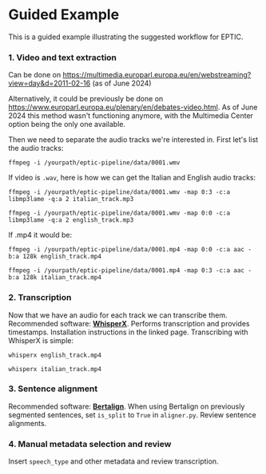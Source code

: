 # Guided Example

This is a guided example illustrating the suggested workflow for EPTIC.

### 1. Video and text extraction

Can be done on https://multimedia.europarl.europa.eu/en/webstreaming?view=day&d=2011-02-16 (as of June 2024)

Alternatively, it could be previously be done on https://www.europarl.europa.eu/plenary/en/debates-video.html. As of June 2024 this method wasn't functioning anymore, with the Multimedia Center option being the only one available.

Then we need to separate the audio tracks we're interested in. First let's list the audio tracks:

`ffmpeg -i /yourpath/eptic-pipeline/data/0001.wmv` 

If video is `.wav`, here is how we can get the Italian and English audio tracks:

`ffmpeg -i /yourpath/eptic-pipeline/data/0001.wmv -map 0:3 -c:a libmp3lame -q:a 2 italian_track.mp3`
 
`ffmpeg -i /yourpath/eptic-pipeline/data/0001.wmv -map 0:0 -c:a libmp3lame -q:a 2 english_track.mp3`

If .mp4 it would be:

`ffmpeg -i /yourpath/eptic-pipeline/data/0001.mp4 -map 0:0 -c:a aac -b:a 128k english_track.mp4`

`ffmpeg -i /yourpath/eptic-pipeline/data/0001.mp4 -map 0:3 -c:a aac -b:a 128k italian_track.mp4`


### 2. Transcription

Now that we have an audio for each track we can transcribe them. Recommended software: [**WhisperX**](https://github.com/m-bain/whisperX). Performs transcription and provides timestamps. Installation instructions in the linked page. Transcribing with WhisperX is simple:

`whisperx english_track.mp4`

`whisperx italian_track.mp4`


### 3. Sentence alignment

Recommended software: [**Bertalign**]([https://github.com/m-bain/whisperX](https://github.com/bfsujason/bertalign)). When using Bertalign on previously segmented sentences, set `is_split` to `True` in `aligner.py`. Review sentence alignments. 


### 4. Manual metadata selection and review

Insert ```speech_type``` and other metadata and review transcription. 